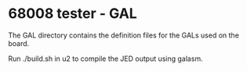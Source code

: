 # 68008 tester - GAL
The GAL directory contains the definition files for the GALs used on the board.

Run ./build.sh in u2 to compile the JED output using galasm.